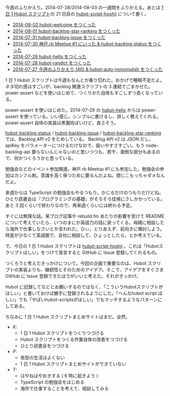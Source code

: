 今週のふりかえり。2014-07-28/2014-08-03 の一週間をふりかえる。あとは [1 日 1 Hubot スクリプト][hubot-script-per-day]の 21 日目の [hubot-script-hoshii][gh:bouzuya/hubot-script-hoshii] について書く。

- [2014-08-02 hubot-welcome をつくった][2014-08-02]
- [2014-08-01 hubot-backlog-star-ranking をつくった][2014-08-01]
- [2014-07-31 hubot-backlog-issue をつくった][2014-07-31]
- [2014-07-30 神戸.rb Meetup #1 にいった & hubot-backlog-status をつくった][2014-07-30]
- [2014-07-29 hubot-hello をつくった][2014-07-29]
- [2014-07-28 hubot-randict をつくった][2014-07-28]
- [2014-07-27 今週のふりかえり (40) & hubot-auto-nonomulish をつくった][2014-07-27]

1 日 1 Hubot スクリプトは今週もなんとか乗り切れた。おかげで睡眠不足だよ。ネタ切れ感はすごいが、backlog 関連スクリプトの 3 連続でごまかせた。power-assert などを使いはじめて、つくりかた自体もすこしずつ良くなっている。

power-assert を使いはじめた。2014-07-29 の [hubot-hello][gh:bouzuya/hubot-hello] からは power-assert を使っている。いい感じ。シンプルに書けるし、詳しく教えてくれる。power-assert 自体の実装は黒魔術ぽいけど、良さそう。

[hubot-backlog-status][gh:bouzuya/hubot-backlog-status] / [hubot-backlog-issue][gh:bouzuya/hubot-backlog-issue] / [hubot-backlog-star-ranking][gh:bouzuya/hubot-backlog-star-ranking] では、Backlog API v2 をためしている。 Backlog API v2 は JSON だし、apiKey をパラメーターにつけるだけなので、扱いやすさすごい。もう node-backlog-api 要らないんじゃないのと思いつつも、若干、面倒な部分もあるので、何かつくろうかと思っている。

勉強会などのイベント参加関連。神戸.rb Meetup #1 にも参加した。勉強会の参加はカンフル剤。意識を高く保つために要るんだよね。閉じこもっちゃダメなんだよ。

来週からは TypeScript の勉強会もやるつもり。かじるだけのつもりだけどね。ひとり読書会は『プログラミングの基礎』がそろそろ佳境にさしかかっている。あと 3 回くらいで終わりなので、再来週くらいには終わる予定。

すぐには無理な話。某ブログ記事や rebuild.fm あたりの影響を受けて README について考えていたら、いつのまにか英語力の話に戻ってくる。母親に相談したら海外で仕事しなさいとか言われた。ひぃ。とりあえず、前向きに検討しよう。時差が少なくて英語圏で、会社に相談して、ひょっとしたら、とか考えている。

で、今日の 1 日 1 Hubot スクリプトは [hubot-script-hoshii][gh:bouzuya/hubot-script-hoshii] 。これは「Hubotスクリプトほしい」をつけて発言すると GitHub に Issue 登録してくれるもの。

つくろうと考えたきっかけについて。今回の企画で重要なのは、Hubot スクリプトの実装よりも、継続性とそのためのアイデア。そこで、アイデアをすぐさま GitHub に Issue 登録できたほうがいいと考えた。それがきっかけ。

Hubot に記録してなどとお願いするのではなく、「こういうHubotスクリプトがほしい」と書いておけば勝手に登録されるようにした。「へんなhubot script ほしい」でも「やばいhubot-scriptsがほしい」でもマッチするようなパターンにしてある。

ちなみに 1 日 1 Hubot スクリプトまとめサイトはまだ。全然。

- K:
  - 1 日 1 Hubot スクリプトをつくりつづける
  - Hubot スクリプトをつくる作業自体の改善をつづける
  - ひとり読書会をつづける
- P:
  - 夜型の生活はよくない
  - 1  日 1 Hubot スクリプトまとめサイトができていない
- T:
  - はやねはやおきする ( 6 時に起きよう )
  - TypeScript の勉強会をはじめる
  - 海外で仕事することを考えて、相談してみる

[2014-08-02]: https://blog.bouzuya.net/2014/08/02/
[2014-08-01]: https://blog.bouzuya.net/2014/08/01/
[2014-07-31]: https://blog.bouzuya.net/2014/07/31/
[2014-07-30]: https://blog.bouzuya.net/2014/07/30/
[2014-07-29]: https://blog.bouzuya.net/2014/07/29/
[2014-07-28]: https://blog.bouzuya.net/2014/07/28/
[2014-07-27]: https://blog.bouzuya.net/2014/07/27/
[gh:bouzuya/hubot-hello]: https://github.com/bouzuya/hubot-hello
[gh:bouzuya/hubot-script-hoshii]: https://github.com/bouzuya/hubot-script-hoshii
[gh:bouzuya/hubot-auto-nonomulish]: https://github.com/bouzuya/hubot-auto-nonomulish
[hubot-script-per-day]: https://blog.bouzuya.net/posts?tags=hubot-script-per-day
[gh:bouzuya/hubot-backlog-status]: https://github.com/bouzuya/hubot-backlog-status
[gh:bouzuya/hubot-backlog-issue]: https://github.com/bouzuya/hubot-backlog-issue
[gh:bouzuya/hubot-backlog-star-ranking]:  https://github.com/bouzuya/hubot-backlog-star-ranking
